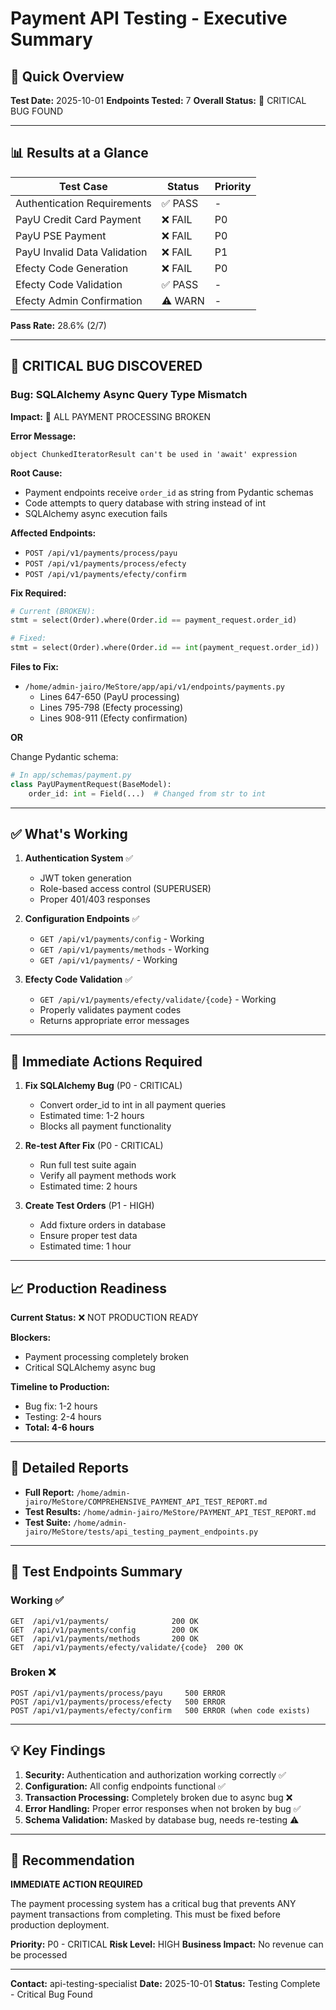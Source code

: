 # Payment API Testing - Executive Summary

## 🎯 Quick Overview

**Test Date:** 2025-10-01
**Endpoints Tested:** 7
**Overall Status:** 🔴 CRITICAL BUG FOUND

---

## 📊 Results at a Glance

| Test Case | Status | Priority |
|-----------|--------|----------|
| Authentication Requirements | ✅ PASS | - |
| PayU Credit Card Payment | ❌ FAIL | P0 |
| PayU PSE Payment | ❌ FAIL | P0 |
| PayU Invalid Data Validation | ❌ FAIL | P1 |
| Efecty Code Generation | ❌ FAIL | P0 |
| Efecty Code Validation | ✅ PASS | - |
| Efecty Admin Confirmation | ⚠️ WARN | - |

**Pass Rate:** 28.6% (2/7)

---

## 🐛 CRITICAL BUG DISCOVERED

### Bug: SQLAlchemy Async Query Type Mismatch

**Impact:** 🔴 ALL PAYMENT PROCESSING BROKEN

**Error Message:**
```
object ChunkedIteratorResult can't be used in 'await' expression
```

**Root Cause:**
- Payment endpoints receive `order_id` as string from Pydantic schemas
- Code attempts to query database with string instead of int
- SQLAlchemy async execution fails

**Affected Endpoints:**
- `POST /api/v1/payments/process/payu`
- `POST /api/v1/payments/process/efecty`
- `POST /api/v1/payments/efecty/confirm`

**Fix Required:**
```python
# Current (BROKEN):
stmt = select(Order).where(Order.id == payment_request.order_id)

# Fixed:
stmt = select(Order).where(Order.id == int(payment_request.order_id))
```

**Files to Fix:**
- `/home/admin-jairo/MeStore/app/api/v1/endpoints/payments.py`
  - Lines 647-650 (PayU processing)
  - Lines 795-798 (Efecty processing)
  - Lines 908-911 (Efecty confirmation)

**OR**

Change Pydantic schema:
```python
# In app/schemas/payment.py
class PayUPaymentRequest(BaseModel):
    order_id: int = Field(...)  # Changed from str to int
```

---

## ✅ What's Working

1. **Authentication System** ✅
   - JWT token generation
   - Role-based access control (SUPERUSER)
   - Proper 401/403 responses

2. **Configuration Endpoints** ✅
   - `GET /api/v1/payments/config` - Working
   - `GET /api/v1/payments/methods` - Working
   - `GET /api/v1/payments/` - Working

3. **Efecty Code Validation** ✅
   - `GET /api/v1/payments/efecty/validate/{code}` - Working
   - Properly validates payment codes
   - Returns appropriate error messages

---

## 🚨 Immediate Actions Required

1. **Fix SQLAlchemy Bug** (P0 - CRITICAL)
   - Convert order_id to int in all payment queries
   - Estimated time: 1-2 hours
   - Blocks all payment functionality

2. **Re-test After Fix** (P0 - CRITICAL)
   - Run full test suite again
   - Verify all payment methods work
   - Estimated time: 2 hours

3. **Create Test Orders** (P1 - HIGH)
   - Add fixture orders in database
   - Ensure proper test data
   - Estimated time: 1 hour

---

## 📈 Production Readiness

**Current Status:** ❌ NOT PRODUCTION READY

**Blockers:**
- Payment processing completely broken
- Critical SQLAlchemy async bug

**Timeline to Production:**
- Bug fix: 1-2 hours
- Testing: 2-4 hours
- **Total: 4-6 hours**

---

## 📄 Detailed Reports

- **Full Report:** `/home/admin-jairo/MeStore/COMPREHENSIVE_PAYMENT_API_TEST_REPORT.md`
- **Test Results:** `/home/admin-jairo/MeStore/PAYMENT_API_TEST_REPORT.md`
- **Test Suite:** `/home/admin-jairo/MeStore/tests/api_testing_payment_endpoints.py`

---

## 🔧 Test Endpoints Summary

### Working ✅
```
GET  /api/v1/payments/              200 OK
GET  /api/v1/payments/config        200 OK
GET  /api/v1/payments/methods       200 OK
GET  /api/v1/payments/efecty/validate/{code}  200 OK
```

### Broken ❌
```
POST /api/v1/payments/process/payu     500 ERROR
POST /api/v1/payments/process/efecty   500 ERROR
POST /api/v1/payments/efecty/confirm   500 ERROR (when code exists)
```

---

## 💡 Key Findings

1. **Security:** Authentication and authorization working correctly ✅
2. **Configuration:** All config endpoints functional ✅
3. **Transaction Processing:** Completely broken due to async bug ❌
4. **Error Handling:** Proper error responses when not broken by bug ✅
5. **Schema Validation:** Masked by database bug, needs re-testing ⚠️

---

## 🎯 Recommendation

**IMMEDIATE ACTION REQUIRED**

The payment processing system has a critical bug that prevents ANY payment transactions from completing. This must be fixed before production deployment.

**Priority:** P0 - CRITICAL
**Risk Level:** HIGH
**Business Impact:** No revenue can be processed

---

**Contact:** api-testing-specialist
**Date:** 2025-10-01
**Status:** Testing Complete - Critical Bug Found
